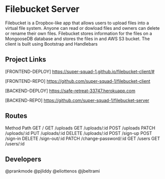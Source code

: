 # Filebucket Server
<!-- * A short description of your application -->
Filebucket is a Dropbox-like app that allows users to upload files into a
virtual file system. Anyone can read or dowload files and owners can delete
or rename their own files. Filebucket stores information for the files on a
MongooseDB database and stores the files in and AWS S3 bucket. The client is
built using Bootstrap and Handlebars

## Project Links

[FRONTEND-DEPLOY]  https://super-squad-1.github.io/filebucket-client/#

[FRONTEND-REPO]  https://github.com/super-squad-1/filebucket-client

[BACKEND-DEPLOY]  https://safe-retreat-33747.herokuapp.com

[BACKEND-REPO]  https://github.com/super-squad-1/filebucket-server

## Routes
<!-- * A catalog of routes (paths and methods) that the API expects. -->
Method    Path
GET       /
GET       /uploads
GET       /uploads/:id
POST      /uploads
PATCH     /uploads/:id
PUT       /uploads/:id
DELETE    /uploads/:id
POST      /sign-up
POST      /sign-in
DELETE    /sign-out/:id
PATCH     /change-password/:id
GET       /users
GET       /users/:id

## Developers
@prankmode
@pjliddy
@eliottenos
@jbeltrami
